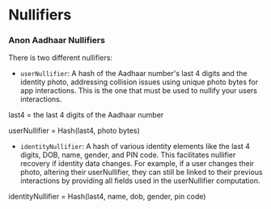 # Nullifiers

### Anon Aadhaar Nullifiers

There is two different nullifiers:

- `userNullifier`: A hash of the Aadhaar number's last 4 digits and the identity photo, addressing collision issues using unique photo bytes for app interactions. This is the one that must be used to nullify your users interactions.

last4 = the last 4 digits of the Aadhaar number

userNullifier = Hash(last4, photo bytes)

- `identityNullifier`: A hash of various identity elements like the last 4 digits, DOB, name, gender, and PIN code. This facilitates nullifier recovery if identity data changes. For example, if a user changes their photo, altering their userNullifier, they can still be linked to their previous interactions by providing all fields used in the userNullifier computation.

identityNullifier = Hash(last4, name, dob, gender, pin code)
